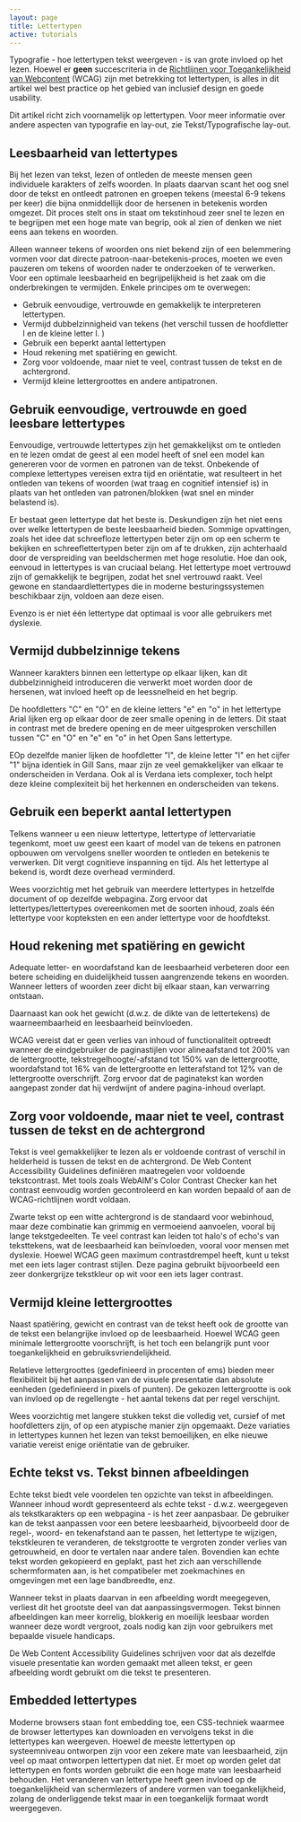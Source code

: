 ```yaml
---
layout: page
title: Lettertypen
active: tutorials
---
```


Typografie - hoe lettertypen tekst weergeven - is van grote invloed op het lezen. Hoewel er <strong>geen</strong> succescriteria in de <a href="https://www.w3.org/Translations/WCAG21-nl/">Richtlijnen voor Toegankelijkheid van Webcontent</a> (WCAG) zijn met betrekking tot lettertypen, is alles in dit artikel wel best practice op het gebied van inclusief design en goede usability.  

Dit artikel richt zich voornamelijk op lettertypen. Voor meer informatie over andere aspecten van typografie en lay-out, zie Tekst/Typografische lay-out.


## Leesbaarheid van lettertypes
Bij het lezen van tekst, lezen of ontleden de meeste mensen geen individuele karakters of zelfs woorden. In plaats daarvan scant het oog snel door de tekst en ontleedt patronen en groepen tekens (meestal 6-9 tekens per keer) die bijna onmiddellijk door de hersenen in betekenis worden omgezet. Dit proces stelt ons in staat om tekstinhoud zeer snel te lezen en te begrijpen met een hoge mate van begrip, ook al zien of denken we niet eens aan tekens en woorden.

Alleen wanneer tekens of woorden ons niet bekend zijn of een belemmering vormen voor dat directe patroon-naar-betekenis-proces, moeten we even pauzeren om tekens of woorden nader te onderzoeken of te verwerken. Voor een optimale leesbaarheid en begrijpelijkheid is het zaak om die onderbrekingen te vermijden. Enkele principes om te overwegen:

- Gebruik eenvoudige, vertrouwde en gemakkelijk te interpreteren lettertypen.
- Vermijd dubbelzinnigheid van tekens (het verschil tussen de hoofdletter I en de kleine letter l. )
- Gebruik een beperkt aantal lettertypen
- Houd rekening met spatiëring en gewicht.
- Zorg voor voldoende, maar niet te veel, contrast tussen de tekst en de achtergrond.
- Vermijd kleine lettergroottes en andere antipatronen.


## Gebruik eenvoudige, vertrouwde en goed leesbare lettertypes

Eenvoudige, vertrouwde lettertypes zijn het gemakkelijkst om te ontleden en te lezen omdat de geest al een model heeft of snel een model kan genereren voor de vormen en patronen van de tekst. Onbekende of complexe lettertypes vereisen extra tijd en oriëntatie, wat resulteert in het ontleden van tekens of woorden (wat traag en cognitief intensief is) in plaats van het ontleden van patronen/blokken (wat snel en minder belastend is).

Er bestaat geen lettertype dat het beste is. Deskundigen zijn het niet eens over welke lettertypen de beste leesbaarheid bieden. Sommige opvattingen, zoals het idee dat schreefloze lettertypen beter zijn om op een scherm te bekijken en schreeflettertypen beter zijn om af te drukken, zijn achterhaald door de verspreiding van beeldschermen met hoge resolutie. Hoe dan ook, eenvoud in lettertypes is van cruciaal belang. Het lettertype moet vertrouwd zijn of gemakkelijk te begrijpen, zodat het snel vertrouwd raakt. Veel gewone en standaardlettertypes die in moderne besturingssystemen beschikbaar zijn, voldoen aan deze eisen.

Evenzo is er niet één lettertype dat optimaal is voor alle gebruikers met dyslexie.

## Vermijd dubbelzinnige tekens

Wanneer karakters binnen een lettertype op elkaar lijken, kan dit dubbelzinnigheid introduceren die verwerkt moet worden door de hersenen, wat invloed heeft op de leessnelheid en het begrip.

De hoofdletters "C" en "O" en de kleine letters "e" en "o" in het lettertype Arial lijken erg op elkaar door de zeer smalle opening in de letters. Dit staat in contrast met de bredere opening en de meer uitgesproken verschillen tussen "C" en "O" en "e" en "o" in het Open Sans lettertype.

EOp dezelfde manier lijken de hoofdletter "I", de kleine letter "l" en het cijfer "1" bijna identiek in Gill Sans, maar zijn ze veel gemakkelijker van elkaar te onderscheiden in Verdana. Ook al is Verdana iets complexer, toch helpt deze kleine complexiteit bij het herkennen en onderscheiden van tekens.

## Gebruik een beperkt aantal lettertypen

Telkens wanneer u een nieuw lettertype, lettertype of lettervariatie tegenkomt, moet uw geest een kaart of model van de tekens en patronen opbouwen om vervolgens sneller woorden te ontleden en betekenis te verwerken. Dit vergt cognitieve inspanning en tijd. Als het lettertype al bekend is, wordt deze overhead verminderd.

Wees voorzichtig met het gebruik van meerdere lettertypes in hetzelfde document of op dezelfde webpagina. Zorg ervoor dat lettertypes/lettertypes overeenkomen met de soorten inhoud, zoals één lettertype voor kopteksten en een ander lettertype voor de hoofdtekst.

## Houd rekening met spatiëring en gewicht

Adequate letter- en woordafstand kan de leesbaarheid verbeteren door een betere scheiding en duidelijkheid tussen aangrenzende tekens en woorden. Wanneer letters of woorden zeer dicht bij elkaar staan, kan verwarring ontstaan.

Daarnaast kan ook het gewicht (d.w.z. de dikte van de lettertekens) de waarneembaarheid en leesbaarheid beïnvloeden.

WCAG vereist dat er geen verlies van inhoud of functionaliteit optreedt wanneer de eindgebruiker de paginastijlen voor alineaafstand tot 200% van de lettergrootte, tekstregelhoogte/-afstand tot 150% van de lettergrootte, woordafstand tot 16% van de lettergrootte en letterafstand tot 12% van de lettergrootte overschrijft. Zorg ervoor dat de paginatekst kan worden aangepast zonder dat hij verdwijnt of andere pagina-inhoud overlapt.

## Zorg voor voldoende, maar niet te veel, contrast tussen de tekst en de achtergrond

Tekst is veel gemakkelijker te lezen als er voldoende contrast of verschil in helderheid is tussen de tekst en de achtergrond. De Web Content Accessibility Guidelines definiëren maatregelen voor voldoende tekstcontrast. Met tools zoals WebAIM's Color Contrast Checker kan het contrast eenvoudig worden gecontroleerd en kan worden bepaald of aan de WCAG-richtlijnen wordt voldaan.

Zwarte tekst op een witte achtergrond is de standaard voor webinhoud, maar deze combinatie kan grimmig en vermoeiend aanvoelen, vooral bij lange tekstgedeelten. Te veel contrast kan leiden tot halo's of echo's van teksttekens, wat de leesbaarheid kan beïnvloeden, vooral voor mensen met dyslexie. Hoewel WCAG geen maximum contrastdrempel heeft, kunt u tekst met een iets lager contrast stijlen. Deze pagina gebruikt bijvoorbeeld een zeer donkergrijze tekstkleur op wit voor een iets lager contrast.

## Vermijd kleine lettergroottes
Naast spatiëring, gewicht en contrast van de tekst heeft ook de grootte van de tekst een belangrijke invloed op de leesbaarheid. Hoewel WCAG geen minimale lettergrootte voorschrijft, is het toch een belangrijk punt voor toegankelijkheid en gebruiksvriendelijkheid.

Relatieve lettergroottes (gedefinieerd in procenten of ems) bieden meer flexibiliteit bij het aanpassen van de visuele presentatie dan absolute eenheden (gedefinieerd in pixels of punten). De gekozen lettergrootte is ook van invloed op de regellengte - het aantal tekens dat per regel verschijnt.

Wees voorzichtig met langere stukken tekst die volledig vet, cursief of met hoofdletters zijn, of op een atypische manier zijn opgemaakt. Deze variaties in lettertypes kunnen het lezen van tekst bemoeilijken, en elke nieuwe variatie vereist enige oriëntatie van de gebruiker.

## Echte tekst vs. Tekst binnen afbeeldingen
Echte tekst biedt vele voordelen ten opzichte van tekst in afbeeldingen. Wanneer inhoud wordt gepresenteerd als echte tekst - d.w.z. weergegeven als tekstkarakters op een webpagina - is het zeer aanpasbaar. De gebruiker kan de tekst aanpassen voor een betere leesbaarheid, bijvoorbeeld door de regel-, woord- en tekenafstand aan te passen, het lettertype te wijzigen, tekstkleuren te veranderen, de tekstgrootte te vergroten zonder verlies van getrouwheid, en door te vertalen naar andere talen. Bovendien kan echte tekst worden gekopieerd en geplakt, past het zich aan verschillende schermformaten aan, is het compatibeler met zoekmachines en omgevingen met een lage bandbreedte, enz.

Wanneer tekst in plaats daarvan in een afbeelding wordt meegegeven, verliest dit het grootste deel van dat aanpassingsvermogen. Tekst binnen afbeeldingen kan meer korrelig, blokkerig en moeilijk leesbaar worden wanneer deze wordt vergroot, zoals nodig kan zijn voor gebruikers met bepaalde visuele handicaps.

De Web Content Accessibility Guidelines schrijven voor dat als dezelfde visuele presentatie kan worden gemaakt met alleen tekst, er geen afbeelding wordt gebruikt om die tekst te presenteren.


## Embedded lettertypes

Moderne browsers staan font embedding toe, een CSS-techniek waarmee de browser lettertypes kan downloaden en vervolgens tekst in die lettertypes kan weergeven. Hoewel de meeste lettertypen op systeemniveau ontworpen zijn voor een zekere mate van leesbaarheid, zijn veel op maat ontworpen lettertypen dat niet. Er moet op worden gelet dat lettertypen en fonts worden gebruikt die een hoge mate van leesbaarheid behouden. Het veranderen van lettertype heeft geen invloed op de toegankelijkheid van schermlezers of andere vormen van toegankelijkheid, zolang de onderliggende tekst maar in een toegankelijk formaat wordt weergegeven.